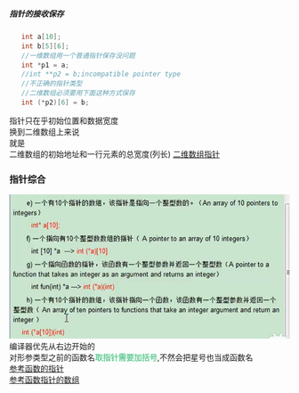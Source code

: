 ##### 指针的接收保存
```c
   int a[10];
   int b[5][6];
   //一维数组用一个普通指针保存没问题
   int *p1 = a;
   //int **p2 = b;incompatible pointer type
   //不正确的指针类型
   //二维数组必须要用下面这种方式保存
   int (*p2)[6] = b;
```
指针只在乎初始位置和数据宽度  
换到二维数组上来说  
就是  
二维数组的初始地址和一行元素的总宽度(列长)
[二维数组指针](数组#####数组指针)

### 指针综合
![](img/Pasted%20image%2020230313194959.png)
编译器优先从右边开始的  
对形参类型之前的函数名<font color=#66CC99 style=" font-weight:bold;">取指针需要加括号</font>,不然会把星号也当成函数名  
[参考函数的指针](函数#####函数的指针 )  
[参考函数指针的数组](函数#####存函数地址的数组 )  